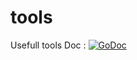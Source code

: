 # tools
Usefull tools
Doc : <a href="https://godoc.org/github.com/milak/tools"><img src="https://godoc.org/github.com/milak/tools?status.svg" alt="GoDoc"></a>

